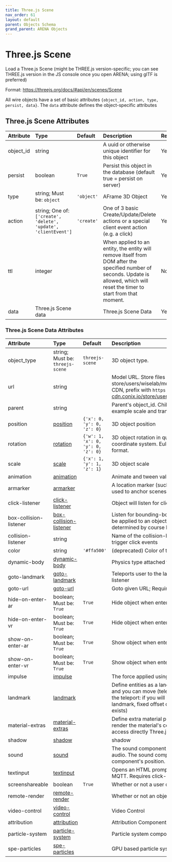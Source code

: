```yaml
---
title: Three.js Scene
nav_order: 61
layout: default
parent: Objects Schema
grand_parent: ARENA Objects
---
```


<!--CAUTION: This file is autogenerated from https://github.com/arenaxr/arena-schemas. Changes made here may be overwritten.-->


Three.js Scene
==============


Load a Three.js Scene (might be THREE.js version-specific; you can see THREE.js version in the JS console once you open ARENA; using glTF is preferred) 

Format: <a href='https://threejs.org/docs/#api/en/scenes/Scene'>https://threejs.org/docs/#api/en/scenes/Scene</a>

All wire objects have a set of basic attributes ```{object_id, action, type, persist, data}```. The ```data``` attribute defines the object-specific attributes

Three.js Scene Attributes
--------------------------

|Attribute|Type|Default|Description|Required|
| :--- | :--- | :--- | :--- | :--- |
|object_id|string||A uuid or otherwise unique identifier for this object|Yes|
|persist|boolean|```True```|Persist this object in the database (default true = persist on server)|Yes|
|type|string; Must be: ```object```|```'object'```|AFrame 3D Object|Yes|
|action|string; One of: ```['create', 'delete', 'update', 'clientEvent']```|```'create'```|One of 3 basic Create/Update/Delete actions or a special client event action (e.g. a click)|Yes|
|ttl|integer||When applied to an entity, the entity will remove itself from DOM after the specified number of seconds. Update is allowed, which will reset the timer to start from that moment.|No|
|data|Three.js Scene data||Three.js Scene Data|Yes|

### Three.js Scene Data Attributes

|Attribute|Type|Default|Description|Required|
| :--- | :--- | :--- | :--- | :--- |
|object_type|string; Must be: ```threejs-scene```|```threejs-scene```|3D object type.|Yes|
|url|string||Model URL. Store files paths under 'store/users/<username>' (e.g. store/users/wiselab/models/factory_robot_arm/scene.gltf); to use CDN, prefix with `https://arena-cdn.conix.io/` (e.g. https://arena-cdn.conix.io/store/users/wiselab/models/factory_robot_arm/scene.gltf)|Yes|
|parent|string||Parent's object_id. Child objects inherit attributes of their parent, for example scale and translation.|No|
|position|[position](position)|```{'x': 0, 'y': 0, 'z': 0}```|3D object position|Yes|
|rotation|[rotation](rotation)|```{'w': 1, 'x': 0, 'y': 0, 'z': 0}```|3D object rotation in quaternion representation; Right-handed coordinate system. Euler degrees are deprecated in wire message format.|Yes|
|scale|[scale](scale)|```{'x': 1, 'y': 1, 'z': 1}```|3D object scale|Yes|
|animation|[animation](animation)||Animate and tween values. |No|
|armarker|[armarker](armarker)||A location marker (such as an AprilTag, a lightAnchor, or an UWB tag), used to anchor scenes, or scene objects, in the real world.|No|
|click-listener|[click-listener](click-listener)||Object will listen for clicks|No|
|box-collision-listener|[box-collision-listener](box-collision-listener)||Listen for bounding-box collisions with user camera and hands. Must be applied to an object or model with geometric mesh. Collisions are determined by course bounding-box overlaps|No|
|collision-listener|string||Name of the collision-listener, default can be empty string. Collisions trigger click events|No|
|color|string|```'#ffa500'```|(deprecated) Color of the material. Please use material.color instead.|No|
|dynamic-body|[dynamic-body](dynamic-body)||Physics type attached to the object. |No|
|goto-landmark|[goto-landmark](goto-landmark)||Teleports user to the landmark with the given name; Requires click-listener|No|
|goto-url|[goto-url](goto-url)||Goto given URL; Requires click-listener|No|
|hide-on-enter-ar|boolean; Must be: ```True```|```True```|Hide object when entering AR. Remove component to *not* hide|No|
|hide-on-enter-vr|boolean; Must be: ```True```|```True```|Hide object when entering VR. Remove component to *not* hide|No|
|show-on-enter-ar|boolean; Must be: ```True```|```True```|Show object when entering AR. Hidden otherwise|No|
|show-on-enter-vr|boolean; Must be: ```True```|```True```|Show object when entering VR. Hidden otherwise|No|
|impulse|[impulse](impulse)||The force applied using physics. Requires click-listener|No|
|landmark|[landmark](landmark)||Define entities as a landmark; Landmarks appears in the landmark list and you can move (teleport) to them; You can define the behavior of the teleport: if you will be at a fixed or random distance, looking at the landmark, fixed offset or if it is constrained by a navmesh (when it exists)|No|
|material-extras|[material-extras](material-extras)||Define extra material properties, namely texture encoding, whether to render the material's color and render order. The properties set here access directly Three.js material component. |No|
|shadow|[shadow](shadow)||shadow|No|
|sound|[sound](sound)||The sound component defines the entity as a source of sound or audio. The sound component is positional and is thus affected by the component's position. |No|
|textinput|[textinput](textinput)||Opens an HTML prompt when clicked. Sends text input as an event on MQTT. Requires click-listener.|No|
|screenshareable|boolean|```True```|Whether or not a user can screenshare on an object|No|
|remote-render|[remote-render](remote-render)||Whether or not an object should be remote rendered [Experimental]|No|
|video-control|[video-control](video-control)||Video Control|No|
|attribution|[attribution](attribution)||Attribution Component. Saves attribution data in any entity.|No|
|particle-system|[particle-system](particle-system)||Particle system component for A-Frame. |No|
|spe-particles|[spe-particles](spe-particles)||GPU based particle systems in A-Frame. |No|
